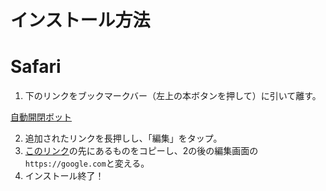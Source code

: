 # インストール方法

# Safari
1. 下のリンクをブックマークバー（左上の本ボタンを押して）に引いて離す。

[自動開閉ボット](https://google.com)

2. 追加されたリンクを長押しし、「編集」をタップ。
3. [このリンク](install_safari.txt)の先にあるものをコピーし、2の後の編集画面の`https://google.com`と変える。
4. インストール終了！
